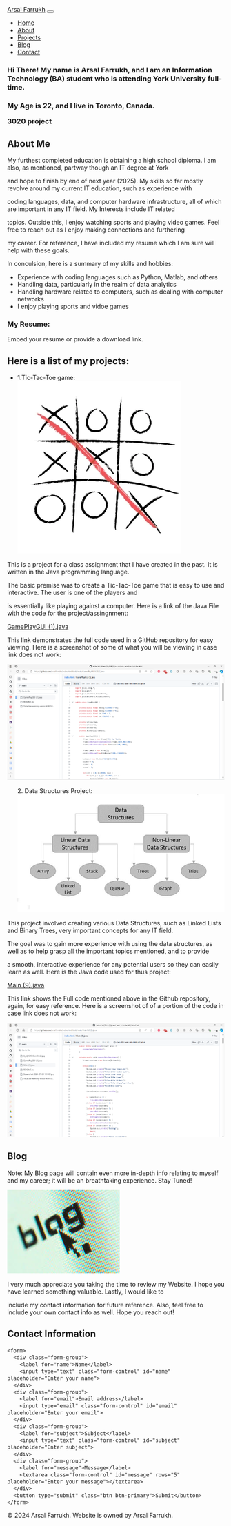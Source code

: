 <!DOCTYPE html>
<html lang="en">
<head>
  <meta charset="UTF-8">
  <meta name="viewport" content="width=device-width, initial-scale=1.0">
  <title>Personal Portfolio</title>
  <!-- Bootstrap CSS -->
  <link href="https://stackpath.bootstrapcdn.com/bootstrap/4.5.0/css/bootstrap.min.css" rel="stylesheet">
  <!-- Custom CSS -->
  <link rel="stylesheet" href="styles.css">
</head>
<body>

  <!-- Navbar -->
  <nav class="navbar navbar-expand-lg navbar-dark bg-dark">
    <a class="navbar-brand" href="#">Arsal Farrukh</a>
    <button class="navbar-toggler" type="button" data-toggle="collapse" data-target="#navbarNav" aria-controls="navbarNav" aria-expanded="false" aria-label="Toggle navigation">
      <span class="navbar-toggler-icon"></span>
    </button>
    <div class="collapse navbar-collapse" id="navbarNav">
      <ul class="navbar-nav ml-auto">
        <li class="nav-item active">
          <a class="nav-link" href="#home">Home</a>
        </li>
        <li class="nav-item">
          <a class="nav-link" href="#about">About</a>
        </li>
        <li class="nav-item">
          <a class="nav-link" href="#projects">Projects</a>
        </li>
        <li class="nav-item">
          <a class="nav-link" href="#blog">Blog</a>
        </li>
        <li class="nav-item">
          <a class="nav-link" href="#contact">Contact</a>
        </li>
      </ul>
    </div>
  </nav>

  <!-- Home Page -->
  <section id="home" class="container mt-5">
    <h3>Hi There! My name is Arsal Farrukh, and I am an Information Technology (BA) student who is attending York University full-time.</h3>
    <h3>My Age is 22, and I live in Toronto, Canada.
    <p>3020 project</p>
    
   
    
  </section>

  <!-- About Me Page -->
  <section id="about" class="container mt-5">
    <h2>About Me</h2>
    <p> My furthest completed education is obtaining a high school diploma. I am also, as mentioned, partway though an IT degree at York </p>
    <p> and hope to finish by end of next year (2025). My skills so far mostly revolve around my current IT education, such as experience with</p>
    <p> coding languages, data, and computer hardware infrastructure, all of which are important in any IT field. My Interests include IT related</p>
    <p> topics. Outside this, I enjoy watching sports and playing video games. Feel free to reach out as I enjoy making connections and furthering</p>
    <p> my career. For reference, I have included my resume which I am sure will help with these goals.</p>
    <p> In conculsion, here is a summary of my skills and hobbies:</p>
    <ul> 
     <li> Experience with coding languages such as Python, Matlab, and others</li> 
      <li> Handling data, particularly in the realm of data analytics</li>
      <li> Handling hardware related to computers, such as dealing with computer networks</li>
      <li> I enjoy playing sports and vidoe games</li>
    </ul>
    <h3> My Resume:</h3>
    <p>Embed your resume or provide a download link.</p>
    <!-- Include other content for about me page as needed -->
  </section>

  <!-- Projects Page -->
  <section id="projects" class="container mt-5">
    <h2>Here is a list of my projects:</h2>
   <ul>
    <li>1.Tic-Tac-Toe game: <img src="Tictactoe-winning-vector-639732.webp" alt="Tic-Tac-Toe Game Image"></li>
  </ul>
  <p> This is a project for a class assignment that I have created in the past. It is written in the Java programming language.</p>
  <p> The basic premise was to create a Tic-Tac-Toe game that is easy to use and interactive. The user is one of the players and</p>
  <p> is essentially like playing against a computer. Here is a link of the Java File with the code for the project/assingnment:</p>
  <p><a href="GamePlayGUI (1).java">GamePlayGUI (1).java</a></p>
  <p> This link demonstrates the full code used in a GitHub repository for easy viewing. Here is a screenshot of some of what you will be viewing in case link does not work: </p>
  <img src="Screenshot 2024-07-04 161401.png" alt="Screenshot of Tic-Tac-Toe Game">

  <ul> 
    2. Data Structures Project: <img src="0_iVjz5z5UOsm0rL6J.jpg" alt="Data Structures Image"> 
  </ul>
  <p> This project involved creating various Data Structures, such as Linked Lists and Binary Trees, very important concepts for any IT field.</p>
  <p> The goal was to gain more experience with using the data structures, as well as to help grasp all the important topics mentioned, and to provide</p>
  <p> a smooth, interactive experience for any potential users so they can easily learn as well. Here is the Java code used for thus project:</p>
  <a href="Main (9).java">Main (9).java</a>
  <p> This link shows the Full code mentioned above in the Github repository, again, for easy reference. Here is a screenshot of of a portion of the code in case link does not work: </p>
  <img src="Screenshot 2024-07-04 163449.png" alt="Screenshot of Data Structures code">
  
  
  
    
   
    
  </section>

  <!-- Blog Page -->
  <section id="blog" class="container mt-5">
    <h2>Blog</h2>
    <p>Note: My Blog page will contain even more in-depth info relating to myself and my career; it will be an breathtaking experience. Stay Tuned!</p>
    <img src="images.jpg" alt="Blog Image">
  </section>

  <!-- Contact Page -->
  <section id="contact" class="container mt-5">
     <p> I very much appreciate you taking the time to review my Website. I hope you have learned something valuable. Lastly, I would like to</p>
    <p> include my contact information for future reference. Also, feel free to include your own contact info as well. Hope you reach out!</p>
    <h2>Contact Information</h2>
     
    <form>
      <div class="form-group">
        <label for="name">Name</label>
        <input type="text" class="form-control" id="name" placeholder="Enter your name">
      </div>
      <div class="form-group">
        <label for="email">Email address</label>
        <input type="email" class="form-control" id="email" placeholder="Enter your email">
      </div>
      <div class="form-group">
        <label for="subject">Subject</label>
        <input type="text" class="form-control" id="subject" placeholder="Enter subject">
      </div>
      <div class="form-group">
        <label for="message">Message</label>
        <textarea class="form-control" id="message" rows="5" placeholder="Enter your message"></textarea>
      </div>
      <button type="submit" class="btn btn-primary">Submit</button>
    </form>
  </section>

  <!-- Footer -->
  <footer class="footer mt-5 py-3 bg-dark text-white">
    <div class="container text-center">
      <p>&copy; 2024 Arsal Farrukh. Website is owned by Arsal Farrukh.</p>
    </div>
  </footer>

  <!-- Bootstrap JS and dependencies -->
  <script src="https://cdnjs.cloudflare.com/ajax/libs/jquery/3.5.1/jquery.min.js"></script>
  <script src="https://stackpath.bootstrapcdn.com/bootstrap/4.5.0/js/bootstrap.min.js"></script>
</body>
</html>
      
